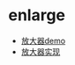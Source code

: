 # enlarge

- [放大器demo](https://lvqq.github.io/Demos/enlarge/)
- [放大器实现](https://www.nicksonlvqq.cn/blogs/posts/2017/12/06/_01-amplifier.html)